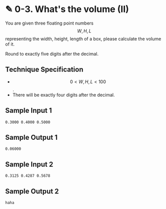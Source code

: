 # ✎ 0-3. What's the volume (II)

You are given three floating point numbers $$W, H, L$$ representing the width, height, length of a box, please calculate the volume of it.

Round to exactly five digits after the decimal.

## Technique Specification

* $$0 < W, H, L < 100$$.
* There will be exactly four digits after the decimal.

## Sample Input 1
```
0.3000 0.4000 0.5000
```

## Sample Output 1
```
0.06000
```

## Sample Input 2
```
0.3125 0.4287 0.5678
```

## Sample Output 2
```
haha
```